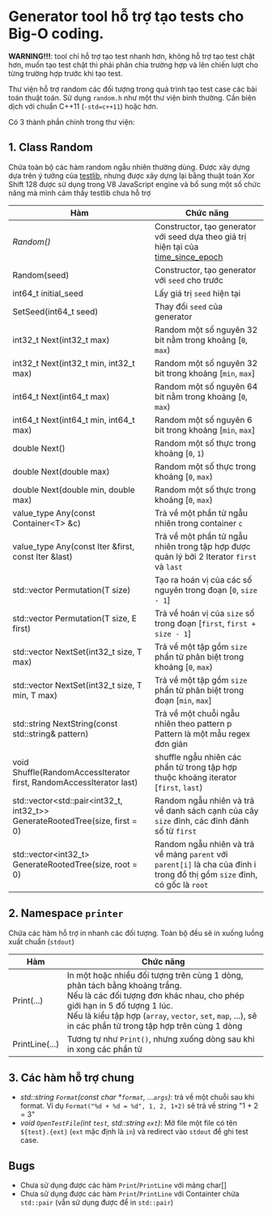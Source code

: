 # Generator tool hỗ trợ tạo tests cho Big-O coding.

**WARNING!!!**: tool chỉ hỗ trợ tạo test nhanh hơn, không hỗ trợ tạo test chặt hơn, muốn tạo test chặt thì phải phân chia trường hợp và lên chiến lượt cho từng trường hợp trước khi tạo test.

Thư viện hỗ trợ random các đối tượng trong quá trình tạo test case các bài toán thuật toán. Sử dụng `random.h` như một thư viện bình thường. Cần biên dịch với chuẩn C++11 (`-std=c++11`) hoặc hơn.

Có 3 thành phần chính trong thư viện:

## 1. Class Random

Chứa toàn bộ các hàm random ngẫu nhiên thường dùng. Được xây dựng dựa trên ý tưởng của [testlib](https://github.com/MikeMirzayanov/testlib), nhưng được xây dựng lại bằng thuật toán Xor Shift 128 được sử dụng trong V8 JavaScript engine và bổ sung một số chức năng mà mình cảm thấy testlib chưa hỗ trợ

| Hàm | Chức năng |
|--------|---------|
| _Random()_ | Constructor, tạo generator với seed dựa theo giá trị hiện tại của [time_since_epoch](https://cplusplus.com/reference/chrono/time_point/time_since_epoch/) |
|Random(seed)| Constructor, tạo generator với `seed` cho trước |
|int64_t initial_seed| Lấy giá trị `seed` hiện tại |
|SetSeed(int64_t seed) | Thay đổi `seed` của generator |
| int32_t Next(int32_t max) | Random một số nguyên 32 bit nằm trong khoảng [`0`, `max`) |
| int32_t Next(int32_t min, int32_t max) | Random một số nguyên 32 bit trong khoảng [`min`, `max`] |
| int64_t Next(int64_t max) | Random một số nguyên 64 bit nằm trong khoảng [`0`, `max`) |
| int64_t Next(int64_t min, int64_t max) | Random một số nguyên 6 bit trong khoảng [`min`, `max`] |
| double Next() | Random một số thực trong khoảng [`0`, `1`) |
| double Next(double max) | Random một số thực trong khoảng [`0`, `max`) |
| double Next(double min, double max) | Random một số thực trong khoảng [`0`, `max`) |
| value_type Any(const Container<T\> &c)| Trả về một phần tử ngẫu nhiên trong container `c` |
| value_type Any(const Iter &first, const Iter &last) | Trả về một phần tử ngẫu nhiên trong tập hợp được quản lý bởi 2 Iterator `first` và `last` |
| std::vector<T> Permutation(T size) | Tạo ra hoán vị của các số nguyên trong đoạn [`0`, `size - 1`] |
| std::vector<E> Permutation(T size, E first) | Trả về hoán vị của `size` số trong đoạn [`first`, `first + size - 1`] |
| std::vector<T> NextSet(int32_t size, T max) | Trả về một tập gồm `size` phần tử phân biệt trong khoảng [`0`, `max`) |
| std::vector<T> NextSet(int32_t size, T min, T max) | Trả về một tập gồm `size` phần tử phân biệt trong đoạn [`min`, `max`] |
| std::string NextString(const std::string& pattern) | Trả về một chuỗi ngẫu nhiên theo pattern p <br> Pattern là một mẫu regex đơn giản |
| void Shuffle(RandomAccessIterator first, RandomAccessIterator last) | shuffle ngẫu nhiên các phần tử trong tập hợp thuộc khoảng iterator [`first`, `last`) |
| std::vector<std::pair<int32_t, int32_t\>\> GenerateRootedTree(size, first = 0) | Random ngẫu nhiên và trả về danh sách cạnh của cây `size` đỉnh, các đỉnh đánh số từ `first` |
| std::vector<int32_t\> GenerateRootedTree(size, root = 0) | Random ngẫu nhiên và trả về mảng `parent` với `parent[i]` là cha của đỉnh i trong đồ thị gồm `size` đỉnh, có gốc là `root` |

## 2. Namespace `printer`

Chứa các hàm hỗ trợ in nhanh các đối tượng. Toàn bộ đều sẽ in xuống luồng xuất chuẩn (`stdout`)

| Hàm | Chức năng |
|--------|---------|
| Print(...) | In một hoặc nhiều đối tượng trên cùng 1 dòng, phân tách bằng khoảng trắng.<br>Nếu là các đối tượng đơn khác nhau, cho phép giới hạn in 5 đố tượng 1 lúc.<br> Nếu là kiểu tập hợp (`array`, `vector`, `set`, `map`, ...), sẽ in các phần tử trong tập hợp trên cùng 1 dòng |
| PrintLine(...) | Tương tự như `Print()`, nhưng xuống dòng sau khi in xong các phần tử |

## 3. Các hàm hỗ trợ chung

- _std::string `Format`(const char *`format`, ...`args`)_: trả về một chuỗi sau khi format. Ví dụ `Format("%d + %d = %d", 1, 2, 1+2)` sẽ trả về string "1 + 2 = 3"
- _void `OpenTestFile`(int `test`, std::string `ext`)_: Mở file một file có tên `${test}.{ext}` (`ext` mặc định là `in`) và redirect vào `stdout` để ghi test case.


## Bugs

- Chưa sử dụng được các hàm `Print`/`PrintLine` với mảng char[]
- Chưa sử dụng được các hàm `Print`/`PrintLine` với Containter chứa `std::pair` (vẫn sử dụng được để in `std::pair`)